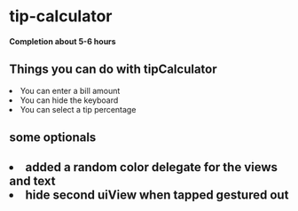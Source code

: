 # tip-calculator

<h4>Completion about 5-6 hours</h4>

<h2> Things you can do with tipCalculator </h2>
  <li>  You can enter a bill amount</li>
  <li>  You can hide the keyboard</li>
  <li>  You can select a tip percentage</li>
  
<h2> some optionals <h2>
  <li> added a random color delegate for the views and text </li>
  <li> hide second uiView when tapped gestured out </li>
  
  
